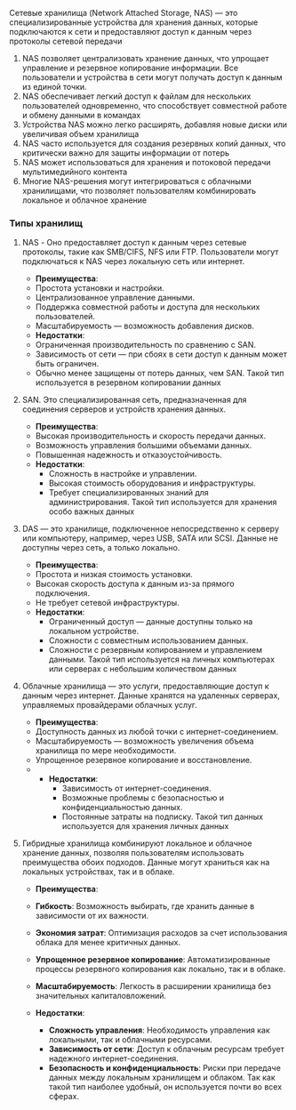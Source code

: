 Сетевые хранилища (Network Attached Storage, NAS) — это специализированные устройства для хранения данных, которые подключаются к сети и предоставляют доступ к данным через протоколы сетевой передачи


1. NAS позволяет централизовать хранение данных, что упрощает управление и резервное копирование информации. Все пользователи и устройства в сети могут получать доступ к данным из единой точки.
2. NAS обеспечивает легкий доступ к файлам для нескольких пользователей одновременно, что способствует совместной работе и обмену данными в командах
3. Устройства NAS можно легко расширять, добавляя новые диски или увеличивая объем хранилища
4. NAS часто используется для создания резервных копий данных, что критически важно для защиты информации от потерь
5. NAS может использоваться для хранения и потоковой передачи мультимедийного контента
6. Многие NAS-решения могут интегрироваться с облачными хранилищами, что позволяет пользователям комбинировать локальное и облачное хранение


### Типы хранилищ

1. NAS - Оно предоставляет доступ к данным через сетевые протоколы, такие как SMB/CIFS, NFS или FTP. Пользователи могут подключаться к NAS через локальную сеть или интернет.
   - **Преимущества**:
    - Простота установки и настройки.
    - Централизованное управление данными.
    - Поддержка совместной работы и доступа для нескольких пользователей.
    - Масштабируемость — возможность добавления дисков.
   - **Недостатки**:
    - Ограниченная производительность по сравнению с SAN.
    - Зависимость от сети — при сбоях в сети доступ к данным может быть ограничен.
    - Обычно менее защищены от потерь данных, чем SAN.
Такой тип используется в резервном копировании данных

2. SAN. Это специализированная сеть, предназначенная для соединения серверов и устройств хранения данных.
   - **Преимущества**:
    - Высокая производительность и скорость передачи данных.
    - Возможность управления большими объемами данных.
    - Повышенная надежность и отказоустойчивость.
   - **Недостатки**:
        - Сложность в настройке и управлении.
        - Высокая стоимость оборудования и инфраструктуры.
        - Требует специализированных знаний для администрирования.
Такой тип используется для хранения особо важных данных

3. DAS — это хранилище, подключенное непосредственно к серверу или компьютеру, например, через USB, SATA или SCSI. Данные не доступны через сеть, а только локально.
   - **Преимущества**:
    - Простота и низкая стоимость установки.
    - Высокая скорость доступа к данным из-за прямого подключения.
    - Не требует сетевой инфраструктуры.
   - **Недостатки**:
        - Ограниченный доступ — данные доступны только на локальном устройстве.
        - Сложности с совместным использованием данных.
        - Сложности с резервным копированием и управлением данными.
Такой тип используется на личных компьютерах или серверах с небольшим количеством данных

4. Облачные хранилища — это услуги, предоставляющие доступ к данным через интернет. Данные хранятся на удаленных серверах, управляемых провайдерами облачных услуг.
   - **Преимущества**:
    - Доступность данных из любой точки с интернет-соединением.
    - Масштабируемость — возможность увеличения объема хранилища по мере необходимости.
    - Упрощенное резервное копирование и восстановление.
   - - **Недостатки**:
        - Зависимость от интернет-соединения.
        - Возможные проблемы с безопасностью и конфиденциальностью данных.
        - Постоянные затраты на подписку.
Такой тип данных используется для хранения личных данных

5. Гибридные хранилища комбинируют локальное и облачное хранение данных, позволяя пользователям использовать преимущества обоих подходов. Данные могут храниться как на локальных устройствах, так и в облаке.
   - **Преимущества**:
    - **Гибкость**: Возможность выбирать, где хранить данные в зависимости от их важности.
    - **Экономия затрат**: Оптимизация расходов за счет использования облака для менее критичных данных.
    - **Упрощенное резервное копирование**: Автоматизированные процессы резервного копирования как локально, так и в облаке.
    - **Масштабируемость**: Легкость в расширении хранилища без значительных капиталовложений.
   - **Недостатки**:
        
        - **Сложность управления**: Необходимость управления как локальными, так и облачными ресурсами.
        - **Зависимость от сети**: Доступ к облачным ресурсам требует надежного интернет-соединения.
        - **Безопасность и конфиденциальность**: Риски при передаче данных между локальным хранилищем и облаком.
Так как такой тип наиболее удобный, он используется почти во всех сферах.

